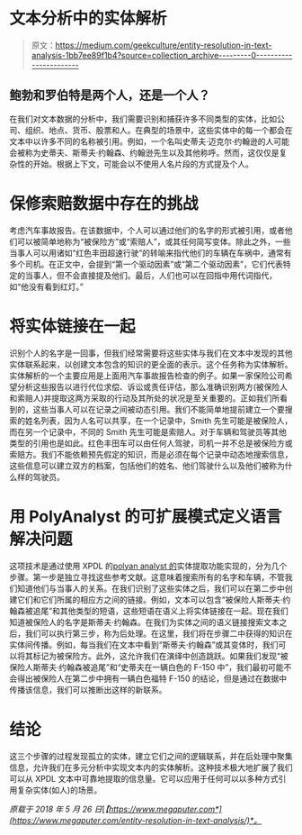 # 文本分析中的实体解析

> 原文：<https://medium.com/geekculture/entity-resolution-in-text-analysis-1bb7ee89f1b4?source=collection_archive---------0----------------------->

## 鲍勃和罗伯特是两个人，还是一个人？

在我们对文本数据的分析中，我们需要识别和捕获许多不同类型的实体，比如公司、组织、地点、货币、股票和人。在典型的场景中，这些实体中的每一个都会在文本中以许多不同的名称被引用。例如，一个名叫史蒂夫·迈克尔·约翰逊的人可能会被称为史蒂夫、斯蒂夫·约翰森、约翰逊先生以及其他称呼。然而，这仅仅是复杂性的开始。根据上下文，可能会以不使用人名片段的方式提及个人。

# 保修索赔数据中存在的挑战

考虑汽车事故报告。在该数据中，个人可以通过他们的名字的形式被引用，或者他们可以被简单地称为“被保险方”或“索赔人”，或其任何简写变体。除此之外，一些当事人可以用诸如“红色丰田超速行驶”的转喻来指代他们的车辆在车祸中，通常有多个司机。在正文中，会提到“第一个驱动因素”或“第二个驱动因素”，它们代表特定的当事人，但不会直接提及他们。最后，人们也可以在回指中用代词指代，如“他没有看到红灯。”

# 将实体链接在一起

识别个人的名字是一回事，但我们经常需要将这些实体与我们在文本中发现的其他实体联系起来，以创建文本包含的知识的更全面的表示。这个任务称为实体解析。实体解析的一个主要应用是上面用汽车事故报告检查的例子。如果一家保险公司希望分析这些报告以进行代位求偿、诉讼或责任评估，那么准确识别两方(被保险人和索赔人)并提取这两方采取的行动及其所处的状况是至关重要的。正如我们所看到的，这些当事人可以在记录之间被动态引用。我们不能简单地提前建立一个要搜索的姓名列表，因为人名可以共享，在一个记录中，Smith 先生可能是被保险人，而在另一个记录中，不同的 Smith 先生可能是索赔人。对于车辆和驾驶员等其他类型的引用也是如此。红色丰田车可以由任何人驾驶，司机一并不总是被保险方或索赔方。我们不能依赖预先假定的知识，而是必须在每个记录中动态地搜索信息，这些信息可以建立双方的档案，包括他们的姓名、他们驾驶什么以及他们被称为什么样的驾驶员。

# 用 PolyAnalyst 的可扩展模式定义语言解决问题

这项技术是通过使用 XPDL 的[polyan analyst 的](https://www.megaputer.com/polyanalyst/)实体提取功能实现的，分为几个步骤。第一步是独立寻找这些参考文献。这意味着搜索所有的名字和车辆，不管我们知道他们与当事人的关系。在我们识别了这些实体之后，我们可以在第二步中创建它们和它们所属的相应方之间的链接。例如，文本可以包含“被保险人斯蒂夫·约翰森被追尾”和其他类型的短语，这些短语在语义上将实体链接在一起。现在我们知道被保险人的名字是斯蒂夫·约翰森。在我们为实体之间的语义链接搜索文本之后，我们可以执行第三步，称为后处理。在这里，我们将在步骤二中获得的知识在实体间传播。例如，每当我们在文本中看到“斯蒂夫·约翰森”或其变体时，我们可以将其标记为被保险方。此外，这允许我们在演绎中创造跳跃。如果我们发现“被保险人斯蒂夫·约翰森被追尾”和“史蒂夫在一辆白色的 F-150 中”，我们最初可能不会得出被保险人在第二步中拥有一辆白色福特 F-150 的结论，但是通过在数据中传播该信息，我们可以推断出这样的新联系。

# 结论

这三个步骤的过程发现孤立的实体，建立它们之间的逻辑联系，并在后处理中聚集信息，允许我们在多元分析中实现文本内的实体解析。这种技术极大地扩展了我们可以从 XPDL 文本中可靠地提取的信息量。它可以应用于任何可以以多种方式引用复杂实体(如人)的场景。

*原载于 2018 年 5 月 26 日*[*【https://www.megaputer.com*](https://www.megaputer.com/entity-resolution-in-text-analysis/)*。*